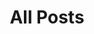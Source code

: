 ---
layout: archives
title: All Posts
icon: fas fa-regular fa-pen-to-square
order: 3
future: false
---